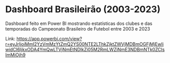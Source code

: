 # Dashboard Brasileirão (2003-2023)
Dashboard feito em Power BI mostrando estatísticas dos clubes e das temporadas do Campeonato Brasileiro de Futebol entre 2003 e 2023

Link: https://app.powerbi.com/view?r=eyJrIjoiMmI2YzVmMzYtZmQ2YS00NTE2LThkZjktZWVjMDBmOGFjMjEwIiwidCI6IjkxODA4YmQwLTVjNmEtNDlkZi05M2RmLWZiNmE3NDBmNTk0ZCIsImMiOjh9

